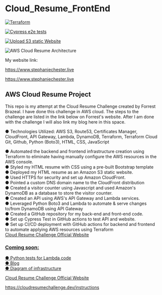 # Cloud_Resume_FrontEnd

[![Terraform](https://github.com/Stephanie-Chester/Cloud_Resume_FrontEnd/actions/workflows/terraform.yml/badge.svg?event=push)](https://github.com/Stephanie-Chester/Cloud_Resume_FrontEnd/actions/workflows/terraform.yml)

[![Cypress e2e tests](https://github.com/Stephanie-Chester/Cloud_Resume_FrontEnd/actions/workflows/main.yml/badge.svg?event=push)](https://github.com/Stephanie-Chester/Cloud_Resume_FrontEnd/actions/workflows/main.yml)

[![Upload S3 static Website](https://github.com/Stephanie-Chester/Cloud_Resume_FrontEnd/actions/workflows/S3.yml/badge.svg?event=push)](https://github.com/Stephanie-Chester/Cloud_Resume_FrontEnd/actions/workflows/S3.yml)


![AWS Cloud Resume Architecture](https://user-images.githubusercontent.com/37819313/236535399-e97fd1ea-36f1-41cc-961e-9d357f14ce2e.png)


My website link:

https://www.stephaniechester.live


https://www.stephaniechester.live

## AWS Cloud Resume Project
 
This repo is my attempt at the Cloud Resume Challenge created by Forrest Brazeal. I have done this challenge in AWS cloud. The steps to the challenge are listed in the link below on Forrest's website. After I am done with the challenge I will also link my blog here in this space.
 
<p>●	Technologies Utilized: 
 AWS S3, Route53,
 Certificates Manager,
 CloudFront,
 API Gateway,
 Lambda,
 DynamoDB,
 Terraform,
 Terraform Cloud
 Git,
 Github,
 Python (Boto3),
 HTML, CSS, JavaScript


● Automated the backend and frontend infrastructure creation using Terraform to eliminate having manually configure the AWS resources in the AWS console.<br>
     ● Styled my HTML resume with CSS using a pre-built Bootstrap template<br>
     ● Deployed my HTML resume as an Amazon S3 static website.<br>
     ● Used HTTPS for security and set up Amazon CloudFront.<br>
     ● Pointed a custom DNS domain name to the CloudFront distribution<br>
     ● Created a visitor counter using Javascript and used Amazon's DynamoDB as a database to store the visitor counter.<br>
     ● Created an API using AWS's API Gateway and Lambda services.<br>
     ● Leveraged Python Boto3 and Lambda to automate & serve changes to/from DynamoDB using API Gateway<br>
     ● Created a GitHub repository for my back-end and front-end code.<br>
     ● Set up Cypress Test in GitHub actions to test API and website.<br>
     ● Set up CI/CD deployment with GitHub actions for backend and frontend to automate applying AWS resources using Terraform<br>
     <a href="https://cloudresumechallenge.dev/instructions/" target="_blank"> Cloud Resume Challenge Official Website
 
 ### Coming soon:
 ● Python tests for Lambda code<br>
 ● Blog<br>
 ● Diagram of infrastructure<br>
 
 Cloud Resume Challenge Official Website
 
 https://cloudresumechallenge.dev/instructions
